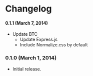 # Changelog

#### 0.1.1 (March 7, 2014)
- Update BTC
  - Update Express.js
  - Include Normalize.css by default

### 0.1.0 (March 1, 2014)
- Initial release.
